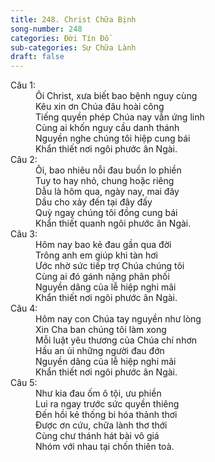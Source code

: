 ```yaml
---
title: 248. Christ Chữa Bịnh
song-number: 248
categories: Đời Tín Đồ
sub-categories: Sự Chữa Lành
draft: false
---
```

<dl><dt>Câu 1:</dt><dd data-verse="1">Ôi Christ, xưa biết bao bệnh nguy cùng <br/>Kêu xin ơn Chúa đâu hoài công <br/>Tiếng quyền phép Chúa nay vẫn ứng linh <br/>Cùng ai khốn nguy cầu danh thánh <br/>Nguyền nghe chúng tôi hiệp cung bái <br/>Khẩn thiết nơi ngôi phước ân Ngài. </dd><dt>Câu 2:</dt><dd data-verse="2">Ôi, bao nhiêu nỗi đau buồn lo phiền <br/>Tuy to hay nhỏ, chung hoặc riêng <br/>Dẫu là hôm qua, ngày nay, mai đây <br/>Dầu cho xảy đến tại đây đấy <br/>Quỳ ngay chúng tôi đồng cung bái <br/>Khẩn thiết quanh ngôi phước ân Ngài. </dd><dt>Câu 3:</dt><dd data-verse="3">Hôm nay bao kẻ đau gần qua đời <br/>Trông anh em giúp khi tàn hơi <br/>Ước nhờ sức tiếp trợ Chúa chúng tôi <br/>Cùng ai đó gánh nặng phân phối <br/>Nguyền dâng của lễ hiệp nghi mãi <br/>Khẩn thiết nơi ngôi phước ân Ngài. </dd><dt>Câu 4:</dt><dd data-verse="3">Hôm nay con Chúa tay nguyền như lòng <br/>Xin Cha ban chúng tôi làm xong <br/>Mỗi luật yêu thương của Chúa chí nhơn <br/>Hầu an ủi những người đau đớn <br/>Nguyền dâng của lễ hiệp nghi mãi <br/>Khẩn thiết nơi ngôi phước ân Ngài. </dd><dt>Câu 5:</dt><dd data-verse="3">Như kia đau ốm ô tội, ưu phiền <br/>Lui ra ngay trước sức quyền thiêng <br/>Đến hồi kẻ thống bi hóa thảnh thơi <br/>Được ơn cứu, chữa lành thơ thới <br/>Cùng chư thánh hát bài vô giá <br/>Nhóm với nhau tại chốn thiên toà. </dd></dl>